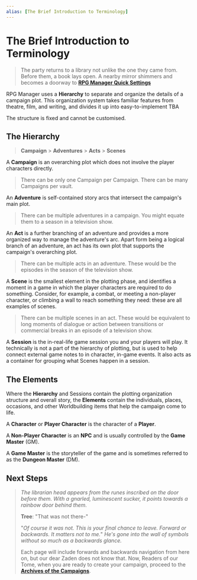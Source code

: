 ```yaml
---
alias: [The Brief Introduction to Terminology]
---
```


# The Brief Introduction to Terminology

> The party returns to a library not unlike the one they came from. Before them, a book lays open. A nearby mirror shimmers and becomes a doorway to **[RPG Manager Quick Settings](RPG-Manager-Quick-Settings.md)**

RPG Manager uses a **Hierarchy** to separate and organize the details of a campaign plot. This organization system takes familiar features from theatre, film, and writing, and divides it up into easy-to-implement TBA

The structure is fixed and cannot be customised.

## The Hierarchy

> **Campaign** > **Adventures** > **Acts** > **Scenes**

A **Campaign** is an overarching plot which does not involve the player characters directly.

> There can be only one Campaign per Campaign. There can be many Campaigns per vault.

An **Adventure** is self-contained story arcs that intersect the campaign's main plot.

>There can be multiple adventures in a campaign. You might equate them to a season in a television show.

An **Act** is a further branching of an adventure and provides a more organized way to manage the adventure's arc. Apart form being a logical branch of an adventure, an act has its own plot that supports the campaign's overarching plot.

> There can be multiple acts in an adventure. These would be the episodes in the season of the television show.

A **Scene** is the smallest element in the plotting phase, and identifies a moment in a game in which the player characters are required to do something. Consider, for example, a combat, or meeting a non-player character, or climbing a wall to reach something they need: these are all examples of scenes.

> There can be multiple scenes in an act. These would be equivalent to long moments of dialogue or action between transitions or commercial breaks in an episode of a television show.

A **Session** is the in-real-life game session you and your players will play. It technically is not a part of the hierarchy of plotting, but is used to help connect external game notes to in character, in-game events. It also acts as a container for grouping what Scenes happen in a session.

## The Elements

Where the **Hierarchy** and Sessions contain the plotting organization structure and overall story, the **Elements** contain the individuals, places, occasions, and other Worldbuilding items that help the campaign come to life.

A **Character** or **Player Character** is the character of a **Player**.

A **Non-Player Character** is an **NPC** and is usually controlled by the **Game Master** (GM).

A **Game Master** is the storyteller of the game and is sometimes referred to as the **Dungeon Master** (DM).

## Next Steps

> *The librarian head appears from the runes inscribed on the door before them. With a gnarled, luminescent sucker, it points towards a rainbow door behind them.*
>
> **Tree**: "That was not there-"
>
>"*Of course it was not. This is your final chance to leave. Forward or backwards. It matters not to me.*" *He's gone into the wall of symbols without so much as a backwards glance.*
>
> Each page will include forwards and backwards navigation from here on, but our dear Zaden does not know that. Now, Readers of our Tome, when you are ready to create your campaign, proceed to the **[Archives of the Campaigns](../Building_the_Campaign/Archives-of-the-Hierarchy.md)**.
